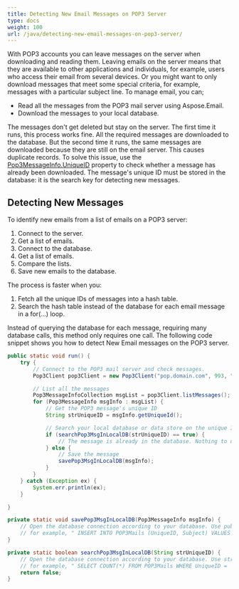 ```yaml
---
title: Detecting New Email Messages on POP3 Server
type: docs
weight: 100
url: /java/detecting-new-email-messages-on-pop3-server/
---
```



With POP3 accounts you can leave messages on the server when downloading and reading them. Leaving emails on the server means that they are available to other applications and individuals, for example, users who access their email from several devices. Or you might want to only download messages that meet some special criteria, for example, messages with a particular subject line. To manage email, you can;

- Read all the messages from the POP3 mail server using Aspose.Email.
- Download the messages to your local database.

The messages don't get deleted but stay on the server. The first time it runs, this process works fine. All the required messages are downloaded to the database. But the second time it runs, the same messages are downloaded because they are still on the email server. This causes duplicate records. To solve this issue, use the [Pop3MessageInfo.UniqueID](https://apireference.aspose.com/email/java/com.aspose.email/Pop3MessageInfo#getUniqueId\(\)) property to check whether a message has already been downloaded. The message's unique ID must be stored in the database: it is the search key for detecting new messages.
## **Detecting New Messages**
To identify new emails from a list of emails on a POP3 server:

1. Connect to the server.
1. Get a list of emails.
1. Connect to the database.
1. Get a list of emails.
1. Compare the lists.
1. Save new emails to the database.

The process is faster when you:

1. Fetch all the unique IDs of messages into a hash table.
1. Search the hash table instead of the database for each email message in a for(…) loop.

Instead of querying the database for each message, requiring many database calls, this method only requires one call. The following code snippet shows you how to detect New Email messages on the POP3 server.



~~~Java
public static void run() {
    try {
        // Connect to the POP3 mail server and check messages.
        Pop3Client pop3Client = new Pop3Client("pop.domain.com", 993, "username", "password");

        // List all the messages
        Pop3MessageInfoCollection msgList = pop3Client.listMessages();
        for (Pop3MessageInfo msgInfo : msgList) {
            // Get the POP3 message's unique ID
            String strUniqueID = msgInfo.getUniqueId();

            // Search your local database or data store on the unique ID. If a match is found, that means it's already downloaded. Otherwise download and save it.
            if (searchPop3MsgInLocalDB(strUniqueID) == true) {
                // The message is already in the database. Nothing to do with this message. Go to next message.
            } else {
                // Save the message
                savePop3MsgInLocalDB(msgInfo);
            }
        }
    } catch (Exception ex) {
        System.err.println(ex);
    }

}

private static void savePop3MsgInLocalDB(Pop3MessageInfo msgInfo) {
    // Open the database connection according to your database. Use public properties (for example msgInfo.Subject) and store in database,
    // for example, " INSERT INTO POP3Mails (UniqueID, Subject) VALUES ('" + msgInfo.UniqueID + "' , '" + msgInfo.Subject + "') and Run the query to store in database.
}

private static boolean searchPop3MsgInLocalDB(String strUniqueID) {
    // Open the database connection according to your database. Use strUniqueID in the search query to find existing records,
    // for example, " SELECT COUNT(*) FROM POP3Mails WHERE UniqueID = '" + strUniqueID + "' Run the query, return true if count == 1. Return false if count == 0.
    return false;
}
~~~